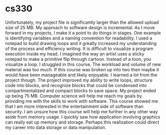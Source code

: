 # cs330

Unfortunately, my project file is significantly larger than the allowed upload size of 25 MB. My approach to software design is incremental. As I move forward in my projects, I make it a point to do things in stages. One example is identifying variables and a naming convention for readability. I used a notepad to build drawing loops and it greatly increased my understanding of the process and efficiency writing. It is difficult to visualize a program execution inside my head. I imagined the way an artist uses a sticky notepad to make a primitive flip through cartoon. Instead of a toon, you visualize a loop. I struggled in this course. The workload and volume of new material was too much. If this course was broken up into two then maybe it would have been manageable and likely enjoyable. I learned a lot from the project though. The project improved my ability to write loops, structure code into blocks, and recognize blocks that could be condensed into compartmentalized and compact blocks to save space. My project ended up being 75 MB. Computer science will help me reach my goals by providing me with the skills to work with software. This course showed me that I am more interested in the entertainment side of software than security. I am unsure how this course will help me further in any other way aside from memory usage. I quickly saw how application involving graphics can really eat up memory and storage. Perhaps this realization could direct my career into data storage or data manipulation. 
